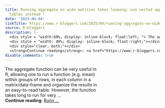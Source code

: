 ```yaml
---
title: Running aggregate on wide matrices takes loooong; use nested apply or data
  tables instead !
date: '2025-04-04'
linkTitle: https://www.r-bloggers.com/2025/04/running-aggregate-on-wide-matrices-takes-loooong-use-nested-apply-or-data-tables-instead/
source: R-bloggers
description: |-
  <div style = "width:60%; display: inline-block; float:left; "> The aggregate function can be very useful in R, allowing one to run a function (e.g. mean) within groups of rows, in each column in a matrix/data-frame and organize the results in an easy-to-read table. However, the function takes long to run for very ...</div>
  <div style = "width: 40%; display: inline-block; float:right;"></div>
  <div style="clear: both;"></div>
  <strong>Continue reading</strong>: <a href="https://www.r-bloggers.com/2025/04/running-aggregate-on-wide-matrices-takes-loooong-use-nested-apply-or-data-tables-instead/">Runn ...
disable_comments: true
---
```

<div style = "width:60%; display: inline-block; float:left; "> The aggregate function can be very useful in R, allowing one to run a function (e.g. mean) within groups of rows, in each column in a matrix/data-frame and organize the results in an easy-to-read table. However, the function takes long to run for very ...</div>
<div style = "width: 40%; display: inline-block; float:right;"></div>
<div style="clear: both;"></div>
<strong>Continue reading</strong>: <a href="https://www.r-bloggers.com/2025/04/running-aggregate-on-wide-matrices-takes-loooong-use-nested-apply-or-data-tables-instead/">Runn ...